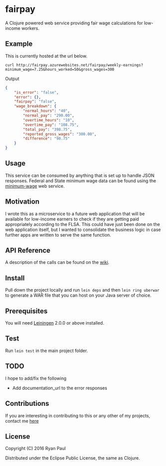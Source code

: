 # fairpay

A Clojure powered web service providing fair wage calculations for low-income workers. 

## Example
This is currently hosted at the url below.
```
curl http://fairpay.azurewebsites.net/fairpay/weekly-earnings?minimum_wage=7.25&hours_worked=50&gross_wages=300
```

Output

```JSON
{
	"is_error": "false",
	"error": {},
	"fairpay": "false",
	"wage_breakdown": {
		"normal_hours": "40",
		"normal_pay": "290.00",
		"overtime_hours": "10",
		"overtime_pay": "108.75",
		"total_pay": "398.75",
		"reported_gross_wages": "300.00",
		"difference": "98.75"
	}
}
```

## Usage

This service can be consumed by anything that is set up to handle JSON responses. Federal and State minimum wage data can be found using the [minimum-wage](https://github.com/ryanquincypaul/minimum-wage) web service.

## Motivation

I wrote this as a microservice to a future web application that will be available for low-income earners to check if they are getting paid appropriately according to the FLSA. This could have just been done on the web application itself, but I wanted to consolidate the business logic in case further apps are written to serve the same function. 

## API Reference

A description of the calls can be found on the [wiki](https://github.com/ryanquincypaul/fairpay/wiki).

## Install

Pull down the project locally and run `lein deps` and then `lein ring uberwar` to generate a WAR file that you can host on your Java server of choice.

## Prerequisites

You will need [Leiningen][] 2.0.0 or above installed.

[leiningen]: https://github.com/technomancy/leiningen

## Test

Run `lein test` in the main project folder.

## TODO

I hope to add/fix the following
* Add documentation_url to the error responses

## Contributions

If you are interesting in contributing to this or any other of my projects, contact me [here](mailto:ryan.quincy.paul@gmail.com)

## License

Copyright (C) 2016 Ryan Paul

Distributed under the Eclipse Public License, the same as Clojure.
